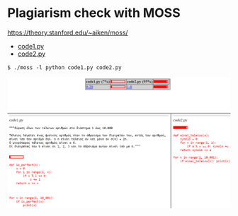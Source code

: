 # Plagiarism check with MOSS


https://theory.stanford.edu/~aiken/moss/

* [code1.py](./code1.py)
* [code2.py](./code2.py)


```
$ ./moss -l python code1.py code2.py
```

![Αποτέλεσμα ελέγχου](./moss-output.png)